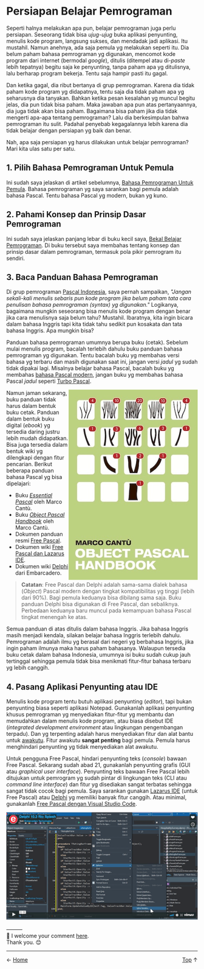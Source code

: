 # Persiapan Belajar Pemrograman

Seperti halnya melakukan apa pun, belajar pemrograman juga perlu persiapan. Seseorang tidak bisa *ujug-ujug* buka aplikasi penyunting, menulis kode program, langsung sukses, dan mendadak jadi aplikasi. Itu mustahil. Namun anehnya, ada saja pemula yg melakukan seperti itu. Dia belum paham bahasa pemrograman yg digunakan, mencomot kode program dari internet (bermodal *google*), ditulis (ditempel atau di-*paste* lebih tepatnya) begitu saja ke penyunting, tanpa paham apa yg ditulisnya, lalu berharap program bekerja. Tentu saja hampir pasti itu gagal.

Dan ketika gagal, dia ribut bertanya di grup pemrograman. Karena dia tidak paham kode program yg didapatnya, tentu saja dia tidak paham apa yg seharusnya dia tanyakan. Bahkan ketika pesan kesalahan yg muncul begitu jelas, dia pun tidak bisa paham. Maka jawaban apa pun atas pertanyaannya, dia juga tidak akan bisa paham. Bagaimana bisa paham jika dia tidak mengerti apa-apa tentang pemrograman? Lalu dia berkesimpulan bahwa pemrograman itu sulit. Padahal penyebab kegagalannya lebih karena dia tidak belajar dengan persiapan yg baik dan benar.

Nah, apa saja persiapan yg harus dilakukan untuk belajar pemrograman? Mari kita ulas satu per satu.

## 1. Pilih Bahasa Pemrograman Untuk Pemula

Ini sudah saya jelaskan di artikel sebelumnya, [Bahasa Pemrograman Untuk Pemula][12]. Bahasa pemrograman yg saya sarankan bagi pemula adalah bahasa Pascal. Tentu bahasa Pascal yg modern, bukan yg kuno.

## 2. Pahami Konsep dan Prinsip Dasar Pemrograman

Ini sudah saya jelaskan panjang lebar di buku kecil saya, [Bekal Belajar Pemrograman][13]. Di buku tersebut saya membahas tentang konsep dan prinsip dasar dalam pemrograman, termasuk pola pikir pemrogram itu sendiri.

## 3. Baca Panduan Bahasa Pemrograman

Di grup pemrograman [Pascal Indonesia][1], saya pernah sampaikan, *"Jangan sekali-kali menulis sebaris pun kode program jika belum paham tata cara penulisan bahasa pemrograman (syntax) yg digunakan."* Logikanya, bagaimana mungkin seseorang bisa menulis kode program dengan benar jika cara menulisnya saja belum tahu? Mustahil. Ibaratnya, kita ingin bicara dalam bahasa Inggris tapi kita tidak tahu sedikit pun kosakata dan tata bahasa Inggris. Apa mungkin bisa?

Panduan bahasa pemrograman umumnya berupa buku (cetak). Sebelum mulai menulis program, bacalah terlebih dahulu buku panduan bahasa pemrograman yg digunakan. Tentu bacalah buku yg membahas versi bahasa yg terbaru dan masih digunakan saat ini, jangan versi *jadul* yg sudah tidak dipakai lagi. Misalnya belajar bahasa Pascal, bacalah buku yg membahas [bahasa Pascal modern][2], jangan buku yg membahas bahasa Pascal *jadul* seperti [Turbo Pascal][3].

<img align="right" src="img/delphi_handbook.jpg">

Namun jaman sekarang, buku panduan tidak harus dalam bentuk buku cetak. Panduan dalam bentuk buku digital (*ebook*) yg tersedia daring justru lebih mudah didapatkan. Bisa juga tersedia dalam bentuk wiki yg dilengkapi dengan fitur pencarian. Berikut beberapa panduan bahasa Pascal yg bisa dipelajari:

* Buku [*Essential Pascal*][6] oleh Marco Cantù.
* Buku [*Object Pascal Handbook*][7] oleh Marco Cantù.
* Dokumen panduan resmi [Free Pascal][4].
* Dokumen wiki [Free Pascal dan Lazarus IDE][5].
* Dokumen wiki [Delphi][8] dari Embarcadero.

> **Catatan**: Free Pascal dan Delphi adalah sama-sama dialek bahasa (*Object*) Pascal modern dengan tingkat kompatibilitas yg tinggi (lebih dari 90%). Bagi pemula keduanya bisa dibilang sama saja. Buku panduan Delphi bisa digunakan di Free Pascal, dan sebaliknya. Perbedaan keduanya baru muncul pada kemampuan bahasa Pascal tingkat menengah ke atas.

Semua panduan di atas ditulis dalam bahasa Inggris. Jika bahasa Inggris masih menjadi kendala, silakan belajar bahasa Inggris terlebih dahulu. Pemrograman adalah ilmu yg berasal dari negeri yg berbahasa Inggris, jika ingin paham ilmunya maka harus paham bahasanya. Walaupun tersedia buku cetak dalam bahasa Indonesia, umumnya isi buku sudah cukup jauh tertinggal sehingga pemula tidak bisa menikmati fitur-fitur bahasa terbaru yg lebih canggih.

## 4. Pasang Aplikasi Penyunting atau IDE

Menulis kode program tentu butuh aplikasi penyunting (*editor*), tapi bukan penyunting biasa seperti aplikasi Notepad. Gunakanlah aplikasi penyunting khusus pemrograman yg menyediakan fitur-fitur yg membantu dan memudahkan dalam menulis kode program, atau biasa disebut IDE (*integrated development environment* atau lingkungan pengembangan terpadu). Dan yg terpenting adalah harus menyediakan fitur dan alat bantu untuk [awakutu][9]. Fitur awakutu **sangat penting** bagi pemula. Pemula harus menghindari penyunting yg tidak menyediakan alat awakutu.

Untuk pengguna Free Pascal, hindari penyunting teks (*console*) bawaan Free Pascal. Sekarang sudah abad 21, gunakanlah penyunting grafis (GUI atau *graphical user interface*). Penyunting teks bawaan Free Pascal lebih ditujukan untuk pemrogram yg sudah pintar di lingkungan teks (CLI atau *command line interface*) dan fitur yg disediakan sangat terbatas sehingga sangat tidak cocok bagi pemula. Saya sarankan gunakan [Lazarus IDE][10] (untuk Free Pascal) atau [Delphi][14] yg memiliki banyak fitur canggih. Atau minimal, gunakanlah [Free Pascal dengan Visual Studio Code][11].

[![Delphi demo video.](img/delphi_rio_thumb.png)](https://player.vimeo.com/video/300656745)

———  
💬 I welcome your comment [here](https://github.com/pakLebah/paklebah.github.io/issues/7).  
Thank you. 😊

---
<span style="float: left">← [Home](index.md)</span> <span style="float: right">[Top](#top) ↑</span>

[1]: https://www.facebook.com/groups/pascal.id/
[2]: https://pak.lebah.web.id/pascal5.html
[3]: https://pak.lebah.web.id/saynototp.html
[4]: https://freepascal.org/docs.html
[5]: http://wiki.freepascal.org
[6]: http://www.marcocantu.com/epascal/
[7]: http://forms.embarcadero.com/sDownloadMarcoseBook
[8]: http://docwiki.embarcadero.com/RADStudio/Rio/en/Main_Page
[9]: https://paklebah.github.io/mengenal-awakutu.html
[10]: https://www.lazarus-ide.org/
[11]: https://paklebah.github.io/fpc-dan-vscode.html
[12]: https://paklebah.github.io/bahasa-pemrograman-pemula.html
[13]: https://pak.lebah.web.id/ebook/pascal.id_kulgram1.pdf
[14]: https://www.embarcadero.com/products/delphi
